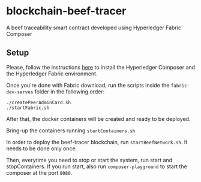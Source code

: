# blockchain-beef-tracer
A beef traceability smart contract developed using Hyperledger Fabric Composer

## Setup
Please, follow the instructions [here](https://hyperledger.github.io/composer/latest/installing/development-tools.html) to install the Hyperledger Composer and the Hyperledger Fabric environment.

Once you're done with Fabric download, run the scripts inside the `fabric-dev-serves` folder in the following order:

```
./createPeerAdminCard.sh
./startFabric.sh
```

After that, the docker containers will be created and ready to be deployed.

Bring-up the containers running `startContainers.sh`

In order to deploy the beef-tracer blockchain, run `startBeefNetwork.sh`. It needs to be done only once.

Then, everytime you need to stop or start the system, run start and stopContainers.
If you run start, also run `composer-playground` to start the composer at the port `8080`.
